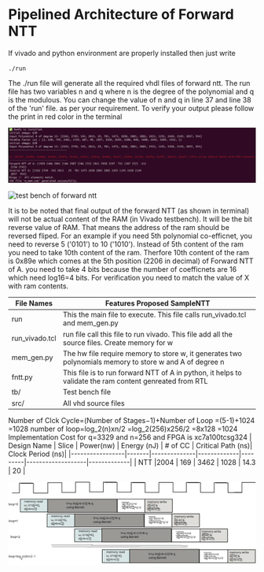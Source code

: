 # Pipelined Architecture of Forward NTT
If vivado and python environment are properly installed then just write
```
./run
```
The ./run file will generate all the required vhdl files of forward ntt.
The run file has two variables n and q where n is the degree of the polynomial and q is the modulous. You can change the value of n and q in line 37 and line 38 of the 'run' file. as per your requirement. 
To verify your output please follow the print in red color in the terminal

![ntt forward](./ntt_test.png)


![test bench of forward ntt](./tb.png)

It is to be noted that final output of the forward NTT (as shown in terminal) will  not be actual content of the RAM (in Vivado testbench). It will be the bit reverse value of RAM. That means the address of the ram should be reversed fliped. For an example if you need 5th polynomial co-efficnet, you need to reverse 5 ('0101') to 10 ('1010'). Instead of 5th content of the ram you need to take 10th content of the ram. Therfore 10th content of the ram is 0x89e which comes at the 5th position (2206 in decimal) of Forward NTT of A. you need to take 4 bits because the number of coefficnets are 16 which need log16=4 bits.
For verification you need to match the value of X with ram contents.

| File Names         | Features           Proposed SampleNTT  |
|--------------------|----------------------------------------|
| run                | This the main file to execute. This file calls  run_vivado.tcl and  mem_gen.py     |
| run_vivado.tcl     | run file call this file to run vivado. This file add all the source files. Create memory for w  |
| mem_gen.py         | The hw file require memory to store w, it generates two polynomials memory to store w and A of degree n      |
| fntt.py            | This file is to run forward NTT of A in python, it helps to validate the ram content genreated from RTL |
| tb/                | Test bench file                        |
| src/               | All vhd source files                   |

Number of Clck Cycle=(Number of Stages−1)+Number of Loop
=(5-1)+1024
=1028
number of loop=log_2(n)xn/2
=log_2(256)x256/2
=8x128
=1024
Implementation Cost for q=3329 and n=256 and FPGA is xc7a100tcsg324
| Design Name     | Slice |   Power(nw)  | Energy (nJ) | # of CC | Critical Path (ns)| Clock Period (ns)|
|-----------------|-------|--------------|-------------|---------|-------------------|-------------|
| NTT             |2004   | 169          |  3462          | 1028     | 14.3              | 20  |

![pipeline of forward ntt](./fig/NTT_pipes.png)


<!-- 
| Name                                               | Slice LUTs | Slice Registers | F7 Muxes | F8 Muxes | Slice | LUT as Logic | LUT as Memory | Slice Registers | Block RAM Tile | DSPs |
|----------------------------------------------------|------------|-----------------|----------|----------|-------|--------------|---------------|-----------------|----------------|------|
| fntt                                              | 6035       | 3275            | 537      | 214      | 2004  | 6027         | 8             | 3275            | 0              | 4    |
| w_mem_DUT (w_mem)                                  | 46         | 7               | 21       | 10       | 15    | 46           | 0             |                 | 0              | 0    |
| U0 (w_mem_dist_mem_gen_v8_0_12)                    | 46         | 7               | 21       | 10       | 15    | 46           | 0             |                 | 0              | 0    |
| synth_options.dist_mem_inst (w_mem_dist_mem_gen_v8_0_12_synth) | 46 | 7               | 21       | 10       | 15    | 46           | 0             |                 | 0              | 0    |
| gen_rom.rom_inst (w_mem_rom)                       | 46         | 7               | 21       | 10       | 15    | 46           | 0             |                 | 0              | 0    |
| u_buf_DUT (u_buff)                                 | 27         | 24              | 0        | 0        | 23    | 27           | 0             |                 | 0              | 0    |
| poly_mem_DUT (poly_mem)                            | 1803       | 3084            | 516      | 204      | 1763  | 1803         | 0             |                 | 0              | 0    |
| ijk_gen_DUT (index_gen)                           | 199        | 63              | 0        | 0        | 75    | 199          | 0             |                 | 0              | 0    |
| barrett_DUT (barrett_pipe)                         | 73         | 26              | 0        | 0        | 23    | 73           | 0             |                 | 0              | 4    |
| c_shift_DUT (c_shifter)                            | 22         | 14              | 0        | 0        | 11    | 22           | 0             |                 | 0              | 2    |
| R_come_DUT (r_com)                                 | 54         | 12              | 0        | 0        | 18    | 54           | 0             |                 | 0              | 2    |
| addr_buf_DUT (addr_buf)                           | 3736       | 70              | 0        | 0        | 1640  | 3728         | 8             |                 | 0              | 0    |
| UV_sub_DUT (UV_sub)                               | 102        | 0               | 0        | 0        | 51    | 102          | 0             |                 | 0              | 0    |
| UV_adder_DUT (UV_adder)                           | 42         | 0               | 0        | 0        | 22    | 42           | 0             |                 | 0              | 0    |
-->
